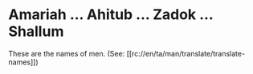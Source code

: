 # Amariah ... Ahitub ... Zadok ... Shallum

These are the names of men. (See: [[rc://en/ta/man/translate/translate-names]])

